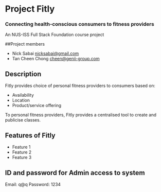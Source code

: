 # Project Fitly
### Connecting health-conscious consumers to fitness providers
An NUS-ISS Full Stack Foundation course project

##Project members
* Nick Sabai nicksabai@gmail.com
* Tan Cheen Chong cheen@genii-group.com

## Description
Fitly provides choice of personal fitness providers to consumers based on:
* Availability
* Location
* Product/service offering

To personal fitness providers, Fitly provides a centralised tool to create and publicise classes.

## Features of Fitly
* Feature 1
* Feature 2
* Feature 3

## ID and password for Admin access to system
Email: q@q
Password: 1234



